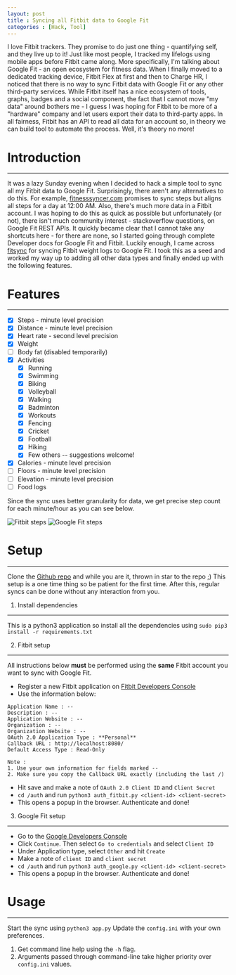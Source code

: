 ```yaml
---
layout: post
title : Syncing all Fitbit data to Google Fit
categories : [Hack, Tool]
---
```


I love Fitbit trackers. They promise to do just one thing - quantifying self, and they live up to it! Just like most people, I tracked my lifelogs using mobile apps before Fitbit came along. More specifically, I'm talking about Google Fit - an open ecosystem for fitness data. When I finally moved to a dedicated tracking device, Fitbit Flex at first and then to Charge HR, I noticed that there is no way to sync Fitbit data with Google Fit or any other third-party services. While Fitbit itself has a nice ecosystem of tools, graphs, badges and a social component, the fact that I cannot move "my data" around bothers me - I guess I was hoping for Fitbit to be more of a "hardware" company and let users export their data to third-party apps. In all fairness, Fitbit has an API to read all data for an account so, in theory we can build tool to automate the process. Well, it's theory no more!


# Introduction
-------------
It was a lazy Sunday evening when I decided to hack a simple tool to sync all my Fitbit data to Google Fit. Surprisingly, there aren't any alternatives to do this. For example, [fitnesssyncer.com](https://www.fitnesssyncer.com/) promises to sync steps but aligns all steps for a day at 12:00 AM. Also, there's much more data in a Fitbit account. I was hoping to do this as quick as possible but unfortunately (or not), there isn't much community interest - stackoverflow questions, on Google Fit REST APIs. It quickly became clear that I cannot take any shortcuts here - for there are none, so I started going through complete Developer docs for Google Fit and Fitbit. Luckily enough, I came across [fitsync](https://github.com/tantalor/fitsync) for syncing Fitbit weight logs to Google Fit. I took this as a seed and worked my way up to adding all other data types and finally ended up with the following features.


# Features
---------
- [x] Steps - minute level precision
- [x] Distance - minute level precision
- [x] Heart rate - second level precision
- [x] Weight
- [ ] Body fat (disabled temporarily)
- [x] Activities 
  - [x] Running
  - [x] Swimming
  - [x] Biking
  - [x] Volleyball
  - [x] Walking
  - [x] Badminton
  - [x] Workouts
  - [x] Fencing
  - [x] Cricket
  - [x] Football
  - [x] Hiking
  - [x] Few others -- suggestions welcome!
- [x] Calories - minute level precision
- [ ] Floors - minute level precision
- [ ] Elevation - minute level precision
- [ ] Food logs

Since the sync uses better granularity for data, we get precise step count for each minute/hour as you can see below.

<img src="{{ site.url }}/assets/fitbit_steps.png" alt="Fitbit steps" style="max-width:100%;"/>

<img src="{{ site.url }}/assets/googlefit_steps.png" alt="Google Fit steps" style="max-width:100%;"/>


# Setup
-----------
Clone the [Github repo](https://github.com/praveendath92/fitbit-googlefit) and while you are it, thrown in star to the repo ;) This setup is a one time thing so be patient for the first time. After this, regular syncs can be done without any interaction from you.

1. Install dependencies
-------------------
This is a python3 application so install all the dependencies using ```sudo pip3 install -r requirements.txt```


2. Fitbit setup
-------------------
All instructions below **must** be performed using the **same** Fitbit account you want to sync with Google Fit.

- Register a new Fitbit application on [Fitbit Developers Console](https://dev.fitbit.com/apps/new)
- Use the information below:

```
Application Name : --
Description : --
Application Website : --
Organization : --
Organization Website : --
OAuth 2.0 Application Type : **Personal**
Callback URL : http://localhost:8080/
Default Access Type : Read-Only

Note : 
1. Use your own information for fields marked --
2. Make sure you copy the Callback URL exactly (including the last /)
```
- Hit save and make a note of ```OAuth 2.0 Client ID``` and ```Client Secret```
- ```cd /auth``` and run ```python3 auth_fitbit.py <client-id> <client-secret>```
- This opens a popup in the browser. Authenticate and done!


3. Google Fit setup
-------------------
- Go to the [Google Developers Console](https://console.developers.google.com/flows/enableapi?apiid=fitness)
- Click ```Continue```. Then select ```Go to credentials``` and select ```Client ID```
- Under Application type, select ```Other``` and hit ```Create```
- Make a note of ```client ID``` and ```client secret```
- ```cd /auth``` and run ```python3 auth_google.py <client-id> <client-secret>```
- This opens a popup in the browser. Authenticate and done!


# Usage
------------
Start the sync using ```python3 app.py```
Update the ```config.ini``` with your own preferences. 

1. Get command line help using the ```-h``` flag. 
2. Arguments passed through command-line take higher priority over ```config.ini``` values.